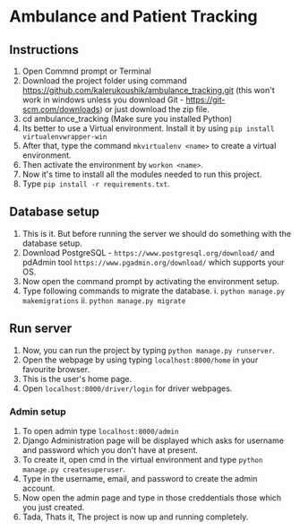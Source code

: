 # Ambulance and Patient Tracking

## Instructions
  1. Open Commnd prompt or Terminal
  2. Download the project folder using command https://github.com/kalerukoushik/ambulance_tracking.git 
  (this won't work in windows unless you download Git - https://git-scm.com/downloads) or just download the zip file.
  3. cd ambulance_tracking
  (Make sure you installed Python)
  4. Its better to use a Virtual environment. Install it by using ```pip install virtualenvwrapper-win```
  5. After that, type the command ```mkvirtualenv <name>``` to create a virtual environment.
  6. Then activate the environment by ```workon <name>```.
  7. Now it's time to install all the modules needed to run this project.
  8. Type ```pip install -r requirements.txt```.
  
## Database setup
  1. This is it. But before running the server we should do something with the database setup.
  2. Download PostgreSQL - ```https://www.postgresql.org/download/``` and pdAdmin tool ```https://www.pgadmin.org/download/``` which supports your OS.
  3. Now open the command prompt by activating the environment setup.
  4. Type following commands to migrate the database.
    i. ```python manage.py makemigrations```
    ii. ```python manage.py migrate```
## Run server
  1. Now, you can run the project by typing ```python manage.py runserver```.
  2. Open the webpage by using typing ```localhost:8000/home``` in your favourite browser.
  3. This is the user's home page.
  4. Open ```localhost:8000/driver/login``` for driver webpages.
  
  ### Admin setup
  1. To open admin type ```localhost:8000/admin```
  2. Django Administration page will be displayed which asks for username and password which you don't have at present.
  3. To create it, open cmd in the virtual environment and type ```python manage.py createsuperuser```.
  4. Type in the username, email, and password to create the admin account.
  5. Now open the admin page and type in those creddentials those which you just created.
  6. Tada, Thats it, The project is now up and running completely.
